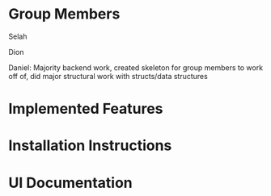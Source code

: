 # Group Members
Selah

Dion

Daniel: Majority backend work, created skeleton for group members to work off of, did major structural work with structs/data structures


# Implemented Features

# Installation Instructions

# UI Documentation

